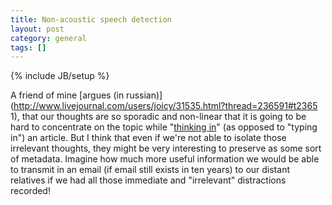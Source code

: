 ```yaml
---
title: Non-acoustic speech detection
layout: post
category: general
tags: []
---
```

{% include JB/setup %}

A friend of mine [argues (in russian)](http://www.livejournal.com/users/joicy/31535.html?thread=236591#t2365 1), that our thoughts are so sporadic and non-linear that it is going to be hard to concentrate on the topic while "[thinking in](http://www.newscientist.com/article.ns?id=dn7247)" (as opposed to "typing in") an article. But I think that even if we're not able to isolate those irrelevant thoughts, they might be very interesting to preserve as some sort of metadata. Imagine how much more useful information we would be able to transmit in an email (if email still exists in ten years) to our distant relatives if we had all those immediate and "irrelevant" distractions recorded!
